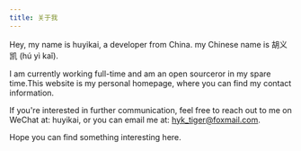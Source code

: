 ```yaml
---
title: 关于我
---
```


Hey, my name is huyikai, a developer from China. my Chinese name is 胡义凯 (hú yì kaǐ).

I am currently working full-time and am an open sourceror in my spare time.This website is my personal homepage, where you can find my contact information.

If you're interested in further communication, feel free to reach out to me on WeChat at: huyikai, or you can email me at: <hyk_tiger@foxmail.com>.

Hope you can find something interesting here.
